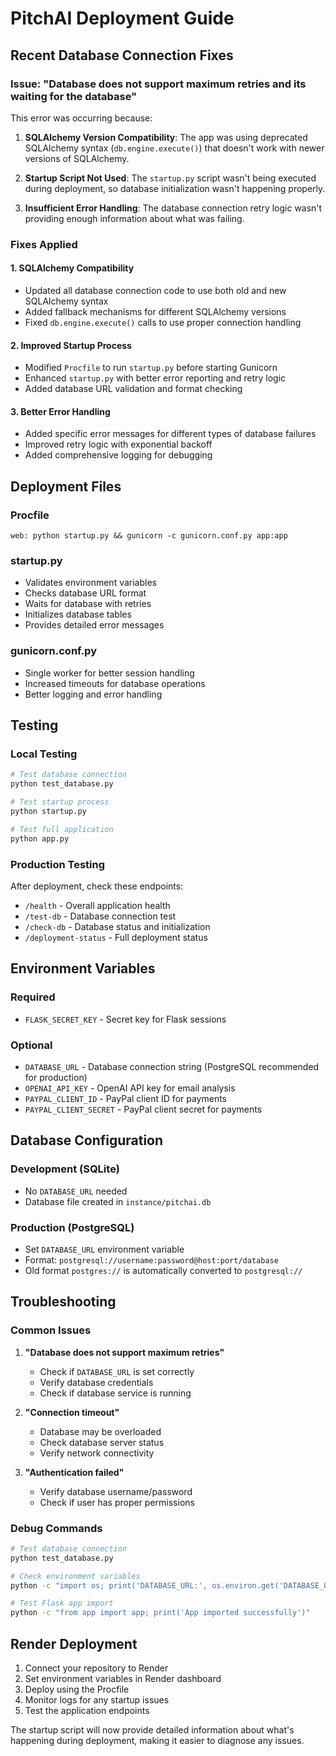 # PitchAI Deployment Guide

## Recent Database Connection Fixes

### Issue: "Database does not support maximum retries and its waiting for the database"

This error was occurring because:

1. **SQLAlchemy Version Compatibility**: The app was using deprecated SQLAlchemy syntax (`db.engine.execute()`) that doesn't work with newer versions of SQLAlchemy.

2. **Startup Script Not Used**: The `startup.py` script wasn't being executed during deployment, so database initialization wasn't happening properly.

3. **Insufficient Error Handling**: The database connection retry logic wasn't providing enough information about what was failing.

### Fixes Applied

#### 1. SQLAlchemy Compatibility
- Updated all database connection code to use both old and new SQLAlchemy syntax
- Added fallback mechanisms for different SQLAlchemy versions
- Fixed `db.engine.execute()` calls to use proper connection handling

#### 2. Improved Startup Process
- Modified `Procfile` to run `startup.py` before starting Gunicorn
- Enhanced `startup.py` with better error reporting and retry logic
- Added database URL validation and format checking

#### 3. Better Error Handling
- Added specific error messages for different types of database failures
- Improved retry logic with exponential backoff
- Added comprehensive logging for debugging

## Deployment Files

### Procfile
```
web: python startup.py && gunicorn -c gunicorn.conf.py app:app
```

### startup.py
- Validates environment variables
- Checks database URL format
- Waits for database with retries
- Initializes database tables
- Provides detailed error messages

### gunicorn.conf.py
- Single worker for better session handling
- Increased timeouts for database operations
- Better logging and error handling

## Testing

### Local Testing
```bash
# Test database connection
python test_database.py

# Test startup process
python startup.py

# Test full application
python app.py
```

### Production Testing
After deployment, check these endpoints:
- `/health` - Overall application health
- `/test-db` - Database connection test
- `/check-db` - Database status and initialization
- `/deployment-status` - Full deployment status

## Environment Variables

### Required
- `FLASK_SECRET_KEY` - Secret key for Flask sessions

### Optional
- `DATABASE_URL` - Database connection string (PostgreSQL recommended for production)
- `OPENAI_API_KEY` - OpenAI API key for email analysis
- `PAYPAL_CLIENT_ID` - PayPal client ID for payments
- `PAYPAL_CLIENT_SECRET` - PayPal client secret for payments

## Database Configuration

### Development (SQLite)
- No `DATABASE_URL` needed
- Database file created in `instance/pitchai.db`

### Production (PostgreSQL)
- Set `DATABASE_URL` environment variable
- Format: `postgresql://username:password@host:port/database`
- Old format `postgres://` is automatically converted to `postgresql://`

## Troubleshooting

### Common Issues

1. **"Database does not support maximum retries"**
   - Check if `DATABASE_URL` is set correctly
   - Verify database credentials
   - Check if database service is running

2. **"Connection timeout"**
   - Database may be overloaded
   - Check database server status
   - Verify network connectivity

3. **"Authentication failed"**
   - Verify database username/password
   - Check if user has proper permissions

### Debug Commands

```bash
# Test database connection
python test_database.py

# Check environment variables
python -c "import os; print('DATABASE_URL:', os.environ.get('DATABASE_URL', 'Not set'))"

# Test Flask app import
python -c "from app import app; print('App imported successfully')"
```

## Render Deployment

1. Connect your repository to Render
2. Set environment variables in Render dashboard
3. Deploy using the Procfile
4. Monitor logs for any startup issues
5. Test the application endpoints

The startup script will now provide detailed information about what's happening during deployment, making it easier to diagnose any issues.


